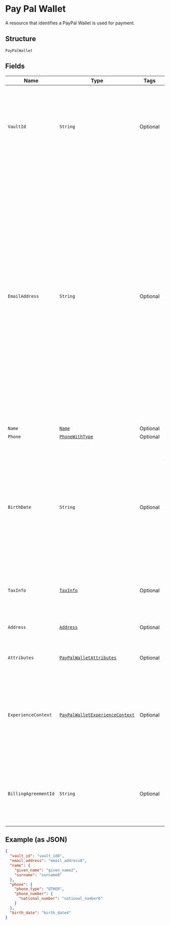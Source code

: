 
# Pay Pal Wallet

A resource that identifies a PayPal Wallet is used for payment.

## Structure

`PayPalWallet`

## Fields

| Name | Type | Tags | Description | Getter | Setter |
|  --- | --- | --- | --- | --- | --- |
| `VaultId` | `String` | Optional | The PayPal-generated ID for the vaulted payment source. This ID should be stored on the merchant's server so the saved payment source can be used for future transactions.<br><br>**Constraints**: *Minimum Length*: `1`, *Maximum Length*: `255`, *Pattern*: `^[0-9a-zA-Z_-]+$` | String getVaultId() | setVaultId(String vaultId) |
| `EmailAddress` | `String` | Optional | The internationalized email address.<blockquote><strong>Note:</strong> Up to 64 characters are allowed before and 255 characters are allowed after the <code>@</code> sign. However, the generally accepted maximum length for an email address is 254 characters. The pattern verifies that an unquoted <code>@</code> sign exists.</blockquote><br><br>**Constraints**: *Minimum Length*: `3`, *Maximum Length*: `254`, *Pattern*: ``(?:[a-zA-Z0-9!#$%&'*+/=?^_`{\|}~-]+(?:\.[a-zA-Z0-9!#$%&'*+/=?^_`{\|}~-]+)*\|(?:[\x01-\x08\x0b\x0c\x0e-\x1f\x21\x23-\x5b\x5d-\x7f]\|\[\x01-\x09\x0b\x0c\x0e-\x7f])*")@(?:(?:[a-zA-Z0-9](?:[a-zA-Z0-9-]*[a-zA-Z0-9])?\.)+[a-zA-Z0-9](?:[a-zA-Z0-9-]*[a-zA-Z0-9])?\|\[(?:(?:(2(5[0-5]\|[0-4][0-9])\|1[0-9][0-9]\|[1-9]?[0-9]))\.){3}(?:(2(5[0-5]\|[0-4][0-9])\|1[0-9][0-9]\|[1-9]?[0-9])\|[a-zA-Z0-9-]*[a-zA-Z0-9]:(?:[\x01-\x08\x0b\x0c\x0e-\x1f\x21-\x5a\x53-\x7f]\|\[\x01-\x09\x0b\x0c\x0e-\x7f])+)\])`` | String getEmailAddress() | setEmailAddress(String emailAddress) |
| `Name` | [`Name`](../../doc/models/name.md) | Optional | The name of the party. | Name getName() | setName(Name name) |
| `Phone` | [`PhoneWithType`](../../doc/models/phone-with-type.md) | Optional | The phone information. | PhoneWithType getPhone() | setPhone(PhoneWithType phone) |
| `BirthDate` | `String` | Optional | The stand-alone date, in [Internet date and time format](https://tools.ietf.org/html/rfc3339#section-5.6). To represent special legal values, such as a date of birth, you should use dates with no associated time or time-zone data. Whenever possible, use the standard `date_time` type. This regular expression does not validate all dates. For example, February 31 is valid and nothing is known about leap years.<br><br>**Constraints**: *Minimum Length*: `10`, *Maximum Length*: `10`, *Pattern*: `^[0-9]{4}-(0[1-9]\|1[0-2])-(0[1-9]\|[1-2][0-9]\|3[0-1])$` | String getBirthDate() | setBirthDate(String birthDate) |
| `TaxInfo` | [`TaxInfo`](../../doc/models/tax-info.md) | Optional | The tax ID of the customer. The customer is also known as the payer. Both `tax_id` and `tax_id_type` are required. | TaxInfo getTaxInfo() | setTaxInfo(TaxInfo taxInfo) |
| `Address` | [`Address`](../../doc/models/address.md) | Optional | The portable international postal address. Maps to [AddressValidationMetadata](https://github.com/googlei18n/libaddressinput/wiki/AddressValidationMetadata) and HTML 5.1 [Autofilling form controls: the autocomplete attribute](https://www.w3.org/TR/html51/sec-forms.html#autofilling-form-controls-the-autocomplete-attribute). | Address getAddress() | setAddress(Address address) |
| `Attributes` | [`PayPalWalletAttributes`](../../doc/models/pay-pal-wallet-attributes.md) | Optional | Additional attributes associated with the use of this PayPal Wallet. | PayPalWalletAttributes getAttributes() | setAttributes(PayPalWalletAttributes attributes) |
| `ExperienceContext` | [`PayPalWalletExperienceContext`](../../doc/models/pay-pal-wallet-experience-context.md) | Optional | Customizes the payer experience during the approval process for payment with PayPal.<blockquote><strong>Note:</strong> Partners and Marketplaces might configure <code>brand_name</code> and <code>shipping_preference</code> during partner account setup, which overrides the request values.</blockquote> | PayPalWalletExperienceContext getExperienceContext() | setExperienceContext(PayPalWalletExperienceContext experienceContext) |
| `BillingAgreementId` | `String` | Optional | The PayPal billing agreement ID. References an approved recurring payment for goods or services.<br><br>**Constraints**: *Minimum Length*: `2`, *Maximum Length*: `128`, *Pattern*: `^[a-zA-Z0-9-]+$` | String getBillingAgreementId() | setBillingAgreementId(String billingAgreementId) |

## Example (as JSON)

```json
{
  "vault_id": "vault_id8",
  "email_address": "email_address8",
  "name": {
    "given_name": "given_name2",
    "surname": "surname8"
  },
  "phone": {
    "phone_type": "OTHER",
    "phone_number": {
      "national_number": "national_number6"
    }
  },
  "birth_date": "birth_date4"
}
```

